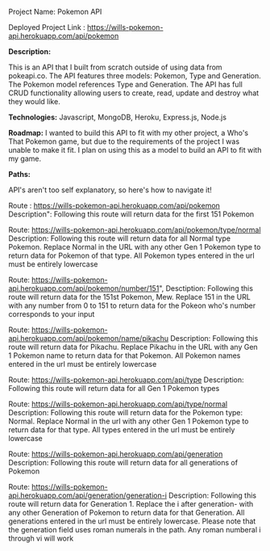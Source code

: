 Project Name: Pokemon API 

Deployed Project Link : https://wills-pokemon-api.herokuapp.com/api/pokemon

<b>Description:</b> 

This is an API that I built from scratch outside of using data from pokeapi.co. The API features three models: Pokemon, Type and Generation. The Pokemon model references Type and Generation. The API has full CRUD functionality allowing users to create, read, update and destroy what they would like.

<b>Technologies:</b> Javascript, MongoDB, Heroku, Express.js, Node.js

<b>Roadmap:</b> I wanted to build this API to fit with my other project, a Who's That Pokemon game, but due to the requirements of the project I was unable to make it fit. I plan on using this as a model to build an API to fit with my game.

<b>Paths:</b>

API's aren't too self explanatory, so here's how to navigate it!

Route : https://wills-pokemon-api.herokuapp.com/api/pokemon
Description": Following this route will return data for the first 151 Pokemon
   
Route: https://wills-pokemon-api.herokuapp.com/api/pokemon/type/normal
Description: Following this route will return data for all Normal type Pokemon. Replace Normal in the URL with any other Gen 1 Pokemon type to return data for Pokemon of that type. All Pokemon types entered in the url must be entirely lowercase
   
Route: https://wills-pokemon-api.herokuapp.com/api/pokemon/number/151",
Desctiption: Following this route will return data for the 151st Pokemon, Mew. Replace 151 in the URL with any number from 0 to 151 to return data for the Pokeon who's number corresponds to your input
   
Route: https://wills-pokemon-api.herokuapp.com/api/pokemon/name/pikachu 
Description: Following this route will return data for Pikachu. Replace Pikachu in the URL with any Gen 1 Pokemon name to return data for that Pokemon. All Pokemon names entered in the url must be entirely lowercase
   
Route: https://wills-pokemon-api.herokuapp.com/api/type
Description: Following this route will return data for all Gen 1 Pokemon types
 
Route: https://wills-pokemon-api.herokuapp.com/api/type/normal
Description: Following this route will return data for the Pokemon type: Normal. Replace Normal in the url with any other Gen 1 Pokemon type to return data for that type. All types entered in the url must be entirely lowercase
 
Route: https://wills-pokemon-api.herokuapp.com/api/generation
Description: Following this route will return data for all generations of Pokemon
   
Route: https://wills-pokemon-api.herokuapp.com/api/generation/generation-i
Description: Following this route will return data for Generation 1. Replace the i after generation- with any other Generation of Pokemon to return data for that Generation. All generations entered in the url must be entirely lowercase. Please note that the generation field uses roman numerals in the path. Any roman numberal i through vi will work 
